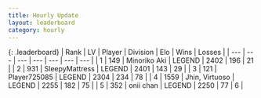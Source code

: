 ```yaml
---
title: Hourly Update
layout: leaderboard
category: hourly
---
```


{: .leaderboard}
| Rank | LV | Player | Division | Elo | Wins | Losses |
| --- | --- | --- | --- | --- | --- | --- |
| <span data-change="0">1</span> | 149 | <span title="ID: 456466">Minoriko Aki</span> | LEGEND | <span data-change="0">2402</span> | <span data-change="0">196</span> | <span data-change="0">21</span> |
| <span data-change="0">2</span> | 931 | <span title="ID: 153129">SleepyMattress</span> | LEGEND | <span data-change="0">2401</span> | <span data-change="0">143</span> | <span data-change="0">29</span> |
| <span data-change="0">3</span> | 121 | <span title="ID: 725085">Player725085</span> | LEGEND | <span data-change="3">2304</span> | <span data-change="1">234</span> | <span data-change="0">78</span> |
| <span data-change="0">4</span> | 1559 | <span title="ID: 451068">Jhin, Virtuoso</span> | LEGEND | <span data-change="0">2255</span> | <span data-change="0">182</span> | <span data-change="0">75</span> |
| <span data-change="0">5</span> | 352 | <span title="ID: 614761">onii chan</span> | LEGEND | <span data-change="0">2250</span> | <span data-change="0">77</span> | <span data-change="0">6</span> |